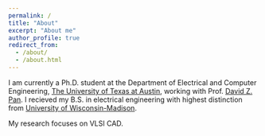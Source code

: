 ```yaml
---
permalink: /
title: "About"
excerpt: "About me"
author_profile: true
redirect_from: 
  - /about/
  - /about.html
---
```




I am currently a Ph.D. student at the Department of Electrical and Computer Engineering, [The University of Texas at Austin](https://www.utexas.edu/), working with Prof. [David Z. Pan](http://www.ece.utexas.edu/~dpan/). I recieved my B.S. in electrical engineering with highest distinction from
[University of Wisconsin-Madison](https://guide.wisc.edu/courses/e_c_e/).

My research focuses on VLSI CAD.






<script type='text/javascript' id='clustrmaps' src='//cdn.clustrmaps.com/map_v2.js?cl=ffffff&w=70&t=n&d=fwG1IVoPbzEwZdIC_DYPJjeAUhyTjh3YZC-0S2q7Im0&co=ffffff&cmo=ffffff&cmn=ffffff'></script>

